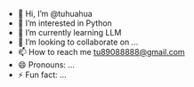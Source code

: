 - 👋 Hi, I’m @tuhuahua
- 👀 I’m interested in Python
- 🌱 I’m currently learning LLM
- 💞️ I’m looking to collaborate on ...
- 📫 How to reach me tu89088888@gmail.com
- 😄 Pronouns: ...
- ⚡ Fun fact: ...

<!---
tuhuahua/tuhuahua is a ✨ special ✨ repository because its `README.md` (this file) appears on your GitHub profile.
You can click the Preview link to take a look at your changes.
--->

